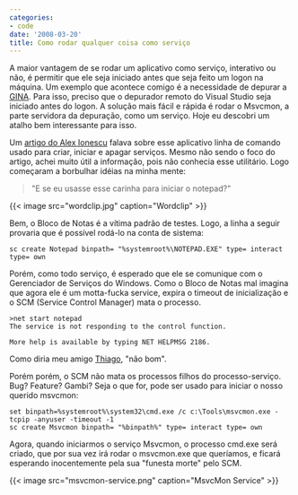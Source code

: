 ```yaml
---
categories:
- code
date: '2008-03-20'
title: Como rodar qualquer coisa como serviço
---
```


A maior vantagem de se rodar um aplicativo como serviço, interativo ou não, é permitir que ele seja iniciado antes que seja feito um logon na máquina. Um exemplo que acontece comigo é a necessidade de depurar a [GINA]. Para isso, preciso que o depurador remoto do Visual Studio seja iniciado antes do logon. A solução mais fácil e rápida é rodar o Msvcmon, a parte servidora da depuração, como um serviço. Hoje eu descobri um atalho bem interessante para isso.

Um [artigo do Alex Ionescu] falava sobre esse aplicativo linha de comando usado para criar, iniciar e apagar serviços. Mesmo não sendo o foco do artigo, achei muito útil a informação, pois não conhecia esse utilitário. Logo começaram a borbulhar idéias na minha mente:

> "E se eu usasse esse carinha para iniciar o notepad?"

{{< image src="wordclip.jpg" caption="Wordclip" >}}

Bem, o Bloco de Notas é a vítima padrão de testes. Logo, a linha a seguir provaria que é possível rodá-lo na conta de sistema:

    sc create Notepad binpath= "%systemroot%\NOTEPAD.EXE" type= interact type= own

Porém, como todo serviço, é esperado que ele se comunique com o Gerenciador de Serviços do Windows. Como o Bloco de Notas mal imagina que agora ele é um motta-fucka service, expira o timeout de inicialização e o SCM (Service Control Manager) mata o processo.

    >net start notepad
    The service is not responding to the control function.
    
    More help is available by typing NET HELPMSG 2186.

Como diria meu amigo [Thiago], "não bom".

Porém porém, o SCM não mata os processos filhos do processo-serviço. Bug? Feature? Gambi? Seja o que for, pode ser usado para iniciar o nosso querido msvcmon:

    set binpath=%systemroot%\system32\cmd.exe /c c:\Tools\msvcmon.exe -tcpip -anyuser -timeout -1
    sc create Msvcmon binpath= "%binpath%" type= interact type= own

Agora, quando iniciarmos o serviço Msvcmon, o processo cmd.exe será criado, que por sua vez irá rodar o msvcmon.exe que queríamos, e ficará esperando inocentemente pela sua "funesta morte" pelo SCM.

{{< image src="msvcmon-service.png" caption="MsvcMon Service" >}}

[GINA]: /gina-x-credential-provider
[artigo do Alex Ionescu]: http://www.alex-ionescu.com/?p=59
[Thiago]: http://codebehind.wordpress.com/